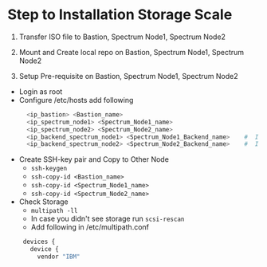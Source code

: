 # Step to Installation Storage Scale

1. Transfer ISO file to Bastion, Spectrum Node1, Spectrum Node2
   
2. Mount and Create local repo on Bastion, Spectrum Node1, Spectrum Node2

3. Setup Pre-requisite on Bastion, Spectrum Node1, Spectrum Node2
  -  Login as root
  -  Configure /etc/hosts add following
      ```bash
        <ip_bastion> <Bastion_name>
        <ip_spectrum_node1> <Spectrum_Node1_name>
        <ip_spectrum_node2> <Spectrum_Node2_name>
        <ip_backend_spectrum_node1> <Spectrum_Node1_Backend_name>    #  In case you use backend
        <ip_backend_spectrum_node2> <Spectrum_Node2_Backend_name>    #  In case you use backend
  -  Create SSH-key pair and Copy to Other Node
      -  `ssh-keygen`
      -  `ssh-copy-id <Bastion_name>`
      -  `ssh-copy-id <Spectrum_Node1_name>`
      -  `ssh-copy-id <Spectrum_Node2_name>`
  - Check Storage
    -  `multipath -ll`
    -  In case you didn't see storage run `scsi-rescan`
    -  Add following in /etc/multipath.conf
      ```bash
       devices {
         device {
           vendor "IBM"
       
